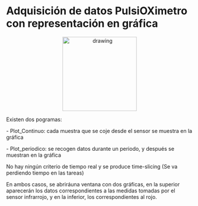# Adquisición de datos PulsiOXimetro con representación en gráfica

<p align="center">
<img src="https://user-images.githubusercontent.com/46607004/154055355-a45a597b-4c16-4460-a285-ad0554636bdf.png" alt="drawing" width="200"/>
</p>

Existen dos pogramas:</p>
        - Plot_Continuo:  cada muestra que se coje desde el sensor se muestra en la gráfica</p>
        - Plot_periodico: se recogen datos durante un periodo, y después se muestran en la gráfica</p>
No hay ningún criterio de tiempo real y se produce time-slicing (Se va perdiendo tiempo en las tareas)</p>
</p>
En ambos casos, se abriráuna ventana con dos gráficas, en la superior aparecerán los datos correspondientes
a las medidas tomadas por el sensor infrarrojo, y en la inferior, los correspondientes al rojo.